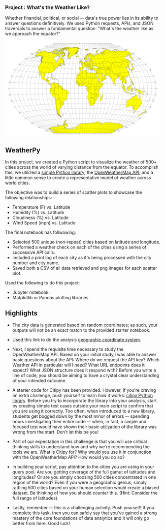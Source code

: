 ### Project : What's the Weather Like?


Whether financial, political, or social -- data's true power lies in its ability to answer questions definitively. We used Python requests, APIs, and JSON traversals to answer a fundamental question: "What's the weather like as we approach the equator?"


![Equator](Images/equatorsign.png)

## WeatherPy

In this project, we created a Python script to visualize the weather of 500+ cities across the world of varying distance from the equator. To accomplish this, we utilized a [simple Python library](https://pypi.python.org/pypi/citipy), the [OpenWeatherMap API](https://openweathermap.org/api), and a little common sense to create a representative model of weather across world cities.

The objective was to build a series of scatter plots to showcase the following relationships:

* Temperature (F) vs. Latitude
* Humidity (%) vs. Latitude
* Cloudiness (%) vs. Latitude
* Wind Speed (mph) vs. Latitude

The final notebook has follwowing:

* Selected 500 unique (non-repeat) cities based on latitude and longitude.
* Performed a weather check on each of the cities using a series of successive API calls.
* Included a print log of each city as it's being processed with the city number and city name.
* Saved both a CSV of all data retrieved and png images for each scatter plot.

Used the following to do this project:

* Jupyter notebook.
* Matplotlib or Pandas plotting libraries.

## Highlights

* The city data is generated based on random coordinates; as such, your outputs will not be an exact match to the provided starter notebook.

* Used this link to do the analysis [geographic coordinate system](http://desktop.arcgis.com/en/arcmap/10.3/guide-books/map-projections/about-geographic-coordinate-systems.htm).

* Next, I spend the requisite time necessary to study the OpenWeatherMap API. Based on your initial study,I was able to answer  basic questions about the API: Where do we request the API key? Which Weather API in particular will I need? What URL endpoints does it expect? What JSON structure does it respond with? Before you write a line of code, you should be aiming to have a crystal clear understanding of your intended outcome.

* A starter code for Citipy has been provided. However, if you're craving an extra challenge, push yourself to learn how it works: [citipy Python library](https://pypi.python.org/pypi/citipy). Before you try to incorporate the library into your analysis, start by creating simple test cases outside your main script to confirm that you are using it correctly. Too often, when introduced to a new library, students get bogged down by the most minor of errors -- spending hours investigating their entire code -- when, in fact, a simple and focused test would have shown their basic utilization of the library was wrong from the start. Don't let this be you!

* Part of our expectation in this challenge is that you will use critical thinking skills to understand how and why we're recommending the tools we are. What is Citipy for? Why would you use it in conjunction with the OpenWeatherMap API? How would you do so?

* In building your script, pay attention to the cities you are using in your query pool. Are you getting coverage of the full gamut of latitudes and longitudes? Or are you simply choosing 500 cities concentrated in one region of the world? Even if you were a geographic genius, simply rattling 500 cities based on your human selection would create a biased dataset. Be thinking of how you should counter this. (Hint: Consider the full range of latitudes).

* Lastly, remember -- this is a challenging activity. Push yourself! If you complete this task, then you can safely say that you've gained a strong mastery of the core foundations of data analytics and it will only go better from here. Good luck!


